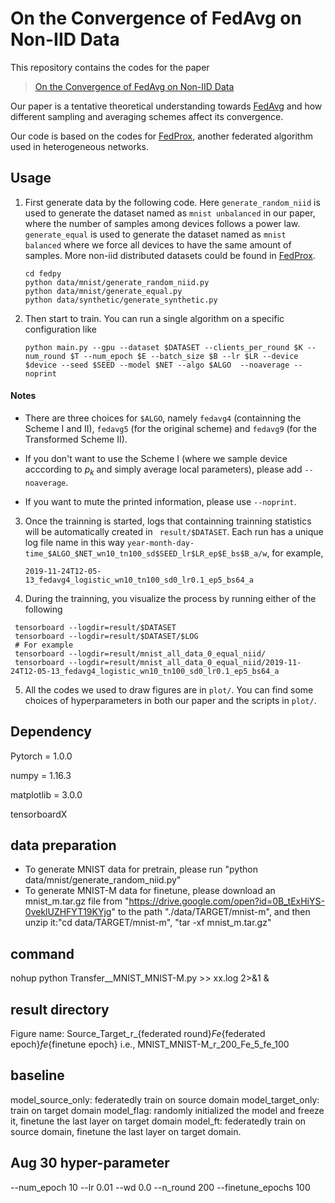 # On the Convergence of FedAvg on Non-IID Data

This repository contains the codes for the paper

> [On the Convergence of FedAvg on Non-IID Data](https://arxiv.org/pdf/1907.02189.pdf)

Our paper is a tentative theoretical understanding towards [FedAvg](<https://arxiv.org/abs/1602.05629>) and how different sampling and averaging schemes affect its convergence.

Our code is based on the codes for [FedProx](<https://github.com/litian96/FedProx>), another federated algorithm used in heterogeneous networks.



## Usage

1. First generate data by the following code. Here `generate_random_niid` is used to generate the dataset named as ` mnist unbalanced ` in our paper,  where the number of samples among devices follows a power law. `generate_equal` is used to generate the dataset named as ` mnist balanced ` where we force all devices to have the same amount of samples. More non-iid distributed datasets could be found in [FedProx](<https://github.com/litian96/FedProx>).

    ```
   cd fedpy
   python data/mnist/generate_random_niid.py
   python data/mnist/generate_equal.py
   python data/synthetic/generate_synthetic.py
   ```

2. Then start to train. You can run a single algorithm on a specific configuration like

    ```
   python main.py --gpu --dataset $DATASET --clients_per_round $K --num_round $T --num_epoch $E --batch_size $B --lr $LR --device $device --seed $SEED --model $NET --algo $ALGO  --noaverage --noprint
   ```

#### Notes

- There are three choices for `$ALGO`, namely `fedavg4` (containning the Scheme I and II), `fedavg5` (for the original scheme) and `fedavg9` (for the Transformed Scheme II).

- If you don't want to use the Scheme I (where we sample device acccording to $p_k$ and simply average local parameters), please add `--noaverage`.

- If you want to mute the printed information, please use `--noprint`.

3. Once the trainning is started, logs that containning trainning statistics will be automatically created in ` result/$DATASET`. Each run has a unique log file name in this way `year-month-day-time_$ALGO_$NET_wn10_tn100_sd$SEED_lr$LR_ep$E_bs$B_a/w`, for example, 
    ```
   2019-11-24T12-05-13_fedavg4_logistic_wn10_tn100_sd0_lr0.1_ep5_bs64_a
   ```

4. During the trainning, you visualize the process by running either of the following

  ```
   tensorboard --logdir=result/$DATASET
   tensorboard --logdir=result/$DATASET/$LOG
   # For example
   tensorboard --logdir=result/mnist_all_data_0_equal_niid/
   tensorboard --logdir=result/mnist_all_data_0_equal_niid/2019-11-24T12-05-13_fedavg4_logistic_wn10_tn100_sd0_lr0.1_ep5_bs64_a
  ```

5. All the codes we used to draw figures are in `plot/`. You can find some choices of hyperparameters in both our paper and the scripts in `plot/`.



## Dependency

Pytorch = 1.0.0

numpy = 1.16.3

matplotlib = 3.0.0

tensorboardX





## data preparation
- To generate MNIST data for pretrain, please run "python data/mnist/generate_random_niid.py"
- To generate MNIST-M data for finetune, please download an mnist_m.tar.gz file from "https://drive.google.com/open?id=0B_tExHiYS-0veklUZHFYT19KYjg" to the path "./data/TARGET/mnist-m", and then unzip it:"cd data/TARGET/mnist-m", "tar -xf mnist_m.tar.gz"

## command
nohup python Transfer__MNIST_MNIST-M.py >> xx.log 2>&1 &

## result directory
Figure name: Source_Target_r_{federated round}_Fe_{federated epoch}_fe_{finetune epoch}
i.e., MNIST_MNIST-M_r_200_Fe_5_fe_100

## baseline
model_source_only: federatedly train on source domain
model_target_only: train on target domain
model_flag: randomly initialized the model and freeze it, finetune the last layer on target domain
model_ft: federatedly train on source domain, finetune the last layer on target domain.

## Aug 30 hyper-parameter
--num_epoch 10 --lr 0.01 --wd 0.0 --n_round 200 --finetune_epochs 100


